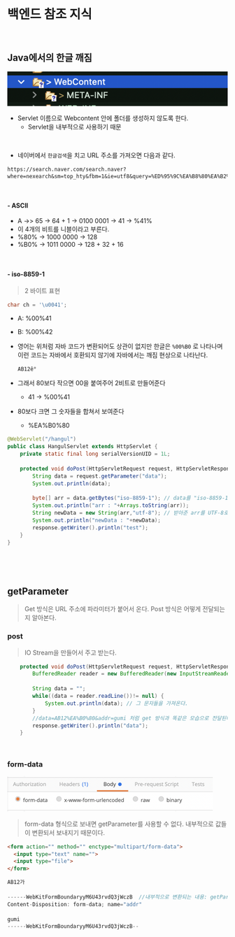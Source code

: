 # 백엔드 참조 지식

​        

## Java에서의 한글 깨짐



![image-20220330094315191](han.assets/image-20220330094315191.png)

* Servlet 이름으로 Webcontent 안에 폴더를 생성하지 않도록 한다.
  * Servlet을 내부적으로 사용하기 때문

​        

* 네이버에서 `한글검색`을 치고 URL 주소를 가져오면 다음과 같다.

```
https://search.naver.com/search.naver?where=nexearch&sm=top_hty&fbm=1&ie=utf8&query=%ED%95%9C%EA%B8%80%EA%B2%80%EC%83%89
```

​        

#### - ASCII 

* A →> 65 → 64 + 1 →  0100 0001 → 41 → %41%
* 이 4개의 비트를 니블이라고 부른다.
* %80% → 1000 0000 → 128
* %B0% → 1011 0000 → 128 + 32 + 16

​         

#### - iso-8859-1

> 2 바이트 표현

```java
char ch = '\u0041';
```

* A: %00%41

* B: %00%42

* 영어는 위처럼 자바 코드가 변환되어도 상관이 없지만 한글은 `%00%B0` 로 나타나며 이런 코드는 자바에서 호환되지 않기에 자바에서는 깨짐 현상으로 나타난다.

  ```java
  AB12ê°
  ```

* 그래서 80보다 작으면 00을 붙여주어 2비트로 만들어준다

  * 41 → %00%41

* 80보다 크면 그 숫자들을 합쳐서 보여준다

  * %EA%B0%80

```JAVA
@WebServlet("/hangul")
public class HangulServlet extends HttpServlet {
	private static final long serialVersionUID = 1L;

	protected void doPost(HttpServletRequest request, HttpServletResponse response) throws ServletException, IOException {
		String data = request.getParameter("data");
		System.out.println(data);
		
		byte[] arr = data.getBytes("iso-8859-1"); // data를 "iso-8859-1" 형식으로 받는다.
		System.out.println("arr : "+Arrays.toString(arr)); 
		String newData = new String(arr,"utf-8"); // 받아준 arr를 UTF-8로 변환한다.
		System.out.println("newData : "+newData);
		response.getWriter().println("test");
	}
}
```

​          

​          

## getParameter

> Get 방식은 URL 주소에 파라미터가 붙어서 온다.
> Post 방식은 어떻게 전달되는지 알아본다.

### post

> IO Stream을 만들어서 주고 받는다.

```java
	protected void doPost(HttpServletRequest request, HttpServletResponse response) throws ServletException, IOException {
		BufferedReader reader = new BufferedReader(new InputStreamReader(request.getInputStream())); //request에 InputStream을 연결하고
		
		String data = "";
		while((data = reader.readLine())!= null) {
			System.out.println(data); // 그 문자들을 가져온다.
		}
		//data=AB12%EA%B0%80&addr=gumi 처럼 get 방식과 똑같은 모습으로 전달된다.
		response.getWriter().println("data");
	}
```

​            

### form-data

<img src="han.assets/image-20220330104904601.png" alt="image-20220330104904601" style="zoom:50%;" />

> form-data 형식으로 보내면 getParameter를 사용할 수 없다.
> 내부적으로 값들이 변환되서 보내지기 때문이다.

```html
<form action="" method="" enctype="multipart/form-data">
  <input type="text" name="">
  <input type="file">
</form>
```

```java
AB12가

------WebKitFormBoundaryyM6U43rvdQ3jWczB  //내부적으로 변환되는 내용: getParameter로 받기 불가
Content-Disposition: form-data; name="addr"

gumi
------WebKitFormBoundaryyM6U43rvdQ3jWczB--
```

